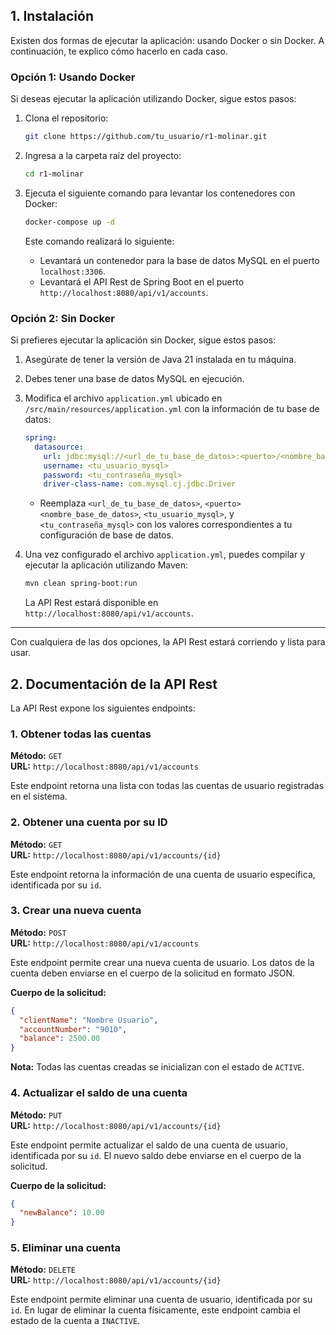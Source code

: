 
## 1. Instalación

Existen dos formas de ejecutar la aplicación: usando Docker o sin Docker. A continuación, te explico cómo hacerlo en cada caso.

### Opción 1: Usando Docker

Si deseas ejecutar la aplicación utilizando Docker, sigue estos pasos:

1. Clona el repositorio:
   ```bash
   git clone https://github.com/tu_usuario/r1-molinar.git
   ```

2. Ingresa a la carpeta raíz del proyecto:
   ```bash
   cd r1-molinar
   ```

3. Ejecuta el siguiente comando para levantar los contenedores con Docker:
   ```bash
   docker-compose up -d
   ```

   Este comando realizará lo siguiente:
    - Levantará un contenedor para la base de datos MySQL en el puerto `localhost:3306`.
    - Levantará el API Rest de Spring Boot en el puerto `http://localhost:8080/api/v1/accounts`.

### Opción 2: Sin Docker

Si prefieres ejecutar la aplicación sin Docker, sigue estos pasos:

1. Asegúrate de tener la versión de Java 21 instalada en tu máquina.

2. Debes tener una base de datos MySQL en ejecución.

3. Modifica el archivo `application.yml` ubicado en `/src/main/resources/application.yml` con la información de tu base de datos:

   ```yaml
   spring:
     datasource:
       url: jdbc:mysql://<url_de_tu_base_de_datos>:<puerto>/<nombre_base_de_datos>
       username: <tu_usuario_mysql>
       password: <tu_contraseña_mysql>
       driver-class-name: com.mysql.cj.jdbc.Driver
   ```

    - Reemplaza `<url_de_tu_base_de_datos>`, `<puerto>` `<nombre_base_de_datos>`, `<tu_usuario_mysql>`, y `<tu_contraseña_mysql>` con los valores correspondientes a tu configuración de base de datos.

4. Una vez configurado el archivo `application.yml`, puedes compilar y ejecutar la aplicación utilizando Maven:
   ```bash
   mvn clean spring-boot:run
   ```

   La API Rest estará disponible en `http://localhost:8080/api/v1/accounts`.

---

Con cualquiera de las dos opciones, la API Rest estará corriendo y lista para usar.

## 2. Documentación de la API Rest

La API Rest expone los siguientes endpoints:

### 1. Obtener todas las cuentas

**Método:** `GET`  
**URL:** `http://localhost:8080/api/v1/accounts`

Este endpoint retorna una lista con todas las cuentas de usuario registradas en el sistema.

### 2. Obtener una cuenta por su ID

**Método:** `GET`  
**URL:** `http://localhost:8080/api/v1/accounts/{id}`

Este endpoint retorna la información de una cuenta de usuario específica, identificada por su `id`.

### 3. Crear una nueva cuenta

**Método:** `POST`  
**URL:** `http://localhost:8080/api/v1/accounts`

Este endpoint permite crear una nueva cuenta de usuario. Los datos de la cuenta deben enviarse en el cuerpo de la solicitud en formato JSON.

**Cuerpo de la solicitud:**
```json
{
  "clientName": "Nombre Usuario", 
  "accountNumber": "9010",
  "balance": 2500.00
}
```

**Nota:** Todas las cuentas creadas se inicializan con el estado de `ACTIVE`.

### 4. Actualizar el saldo de una cuenta

**Método:** `PUT`  
**URL:** `http://localhost:8080/api/v1/accounts/{id}`

Este endpoint permite actualizar el saldo de una cuenta de usuario, identificada por su `id`. El nuevo saldo debe enviarse en el cuerpo de la solicitud.

**Cuerpo de la solicitud:**
```json
{
  "newBalance": 10.00
}
```

### 5. Eliminar una cuenta

**Método:** `DELETE`  
**URL:** `http://localhost:8080/api/v1/accounts/{id}`

Este endpoint permite eliminar una cuenta de usuario, identificada por su `id`. En lugar de eliminar la cuenta físicamente, este endpoint cambia el estado de la cuenta a `INACTIVE`.